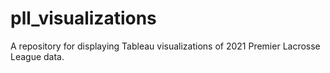 # pll_visualizations
A repository for displaying Tableau visualizations of 2021 Premier Lacrosse League data. 
